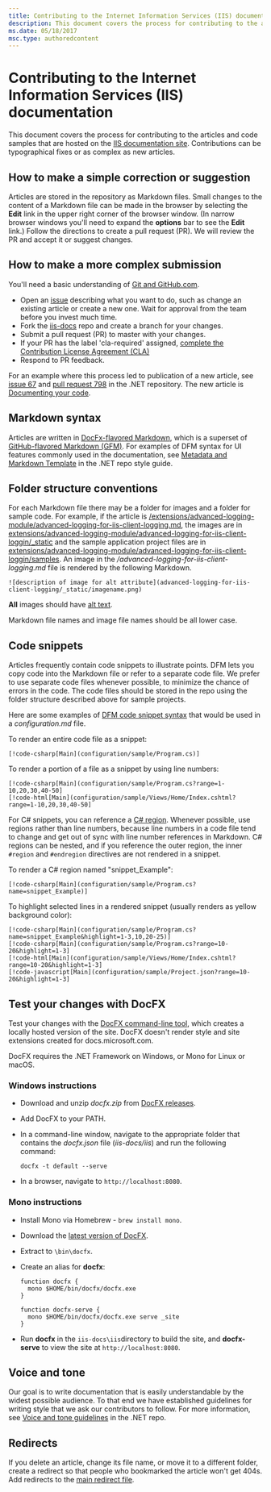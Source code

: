 ```yaml
---
title: Contributing to the Internet Information Services (IIS) documentation
description: This document covers the process for contributing to the articles and code samples that are hosted on the IIS documentation site.
ms.date: 05/18/2017
msc.type: authoredcontent
---
```

# Contributing to the Internet Information Services (IIS) documentation

This document covers the process for contributing to the articles and code samples that are hosted on the [IIS documentation site](/iis). Contributions can be typographical fixes or as complex as new articles.

## How to make a simple correction or suggestion

Articles are stored in the repository as Markdown files. Small changes to the content of a Markdown file can be made in the browser by selecting the **Edit** link in the upper right corner of the browser window. (In narrow browser windows you'll need to expand the **options** bar to see the **Edit** link.) Follow the directions to create a pull request (PR). We will review the PR and accept it or suggest changes.

## How to make a more complex submission

You'll need a basic understanding of [Git and GitHub.com](https://guides.github.com/activities/hello-world/).

* Open an [issue](https://github.com/MicrosoftDocs/iis-docs/issues/new) describing what you want to do, such as change an existing article or create a new one. Wait for approval from the team before you invest much time. 
* Fork the [iis-docs](https://github.com/MicrosoftDocs/iis-docs/) repo and create a branch for your changes.
* Submit a pull request (PR) to master with your changes.
* If your PR has the label 'cla-required' assigned, [complete the Contribution License Agreement (CLA)](https://cla2.dotnetfoundation.org/)
* Respond to PR feedback.

For an example where this process led to publication of a new article, see [issue 67](https://github.com/dotnet/docs/issues/67) and [pull request 798](https://github.com/dotnet/docs/pull/798) in the .NET repository. The new article is [Documenting your code](/dotnet/csharp/language-reference/xmldoc/recommended-tags).

## Markdown syntax

Articles are written in [DocFx-flavored Markdown](http://dotnet.github.io/docfx/spec/docfx_flavored_markdown.html), which is a superset of [GitHub-flavored Markdown (GFM)](https://guides.github.com/features/mastering-markdown/). For examples of DFM syntax for UI features commonly used in the documentation, see [Metadata and Markdown Template](https://github.com/dotnet/docs/blob/master/styleguide/template.md) in the .NET repo style guide. 

## Folder structure conventions

For each Markdown file there may be a folder for images and a folder for sample code. For example, if the article is [/extensions/advanced-logging-module/advanced-logging-for-iis-client-logging.md](https://github.com/MicrosoftDocs/iis-docs/blob/master/iis/extensions/advanced-logging-module/advanced-logging-for-iis-client-logging.md), the images are in [extensions/advanced-logging-module/advanced-logging-for-iis-client-loggin/\_static](https://github.com/MicrosoftDocs/iis-docs/tree/master/iis/extensions/advanced-logging-module/advanced-logging-for-iis-client-logging/_static) and the sample application project files are in [extensions/advanced-logging-module/advanced-logging-for-iis-client-loggin/samples](https://github.com/MicrosoftDocs/iis-docs/tree/master/iis/extensions/advanced-logging-module/advanced-logging-for-iis-client-logging/samples).  An image in the */advanced-logging-for-iis-client-logging.md* file is rendered by the following Markdown.

```
![description of image for alt attribute](advanced-logging-for-iis-client-logging/_static/imagename.png)
```

**All** images should have [alt text](https://en.wikipedia.org/wiki/Alt_attribute).

Markdown file names and image file names should be all lower case.

## Code snippets

Articles frequently contain code snippets to illustrate points. DFM lets you copy code into the Markdown file or refer to a separate code file. We prefer to use separate code files whenever possible, to minimize the chance of errors in the code. The code files should be stored in the repo using the folder structure described above for sample projects. 

Here are some examples of [DFM code snippet syntax](http://dotnet.github.io/docfx/spec/docfx_flavored_markdown.html#code-snippet) that would be used in a *configuration.md* file.

To render an entire code file as a snippet:

```
[!code-csharp[Main](configuration/sample/Program.cs)]
```

To render a portion of a file as a snippet by using line numbers:

```
[!code-csharp[Main](configuration/sample/Program.cs?range=1-10,20,30,40-50]
[!code-html[Main](configuration/sample/Views/Home/Index.cshtml?range=1-10,20,30,40-50]
```

For C# snippets, you can reference a [C# region](/dotnet/csharp/language-reference/preprocessor-directives). Whenever possible, use regions rather than line numbers, because line numbers in a code file tend to change and get out of sync with line number references in Markdown. C# regions can be nested, and if you reference the outer region, the inner `#region` and `#endregion` directives are not rendered in a snippet. 

To render a C# region named "snippet_Example":

```
[!code-csharp[Main](configuration/sample/Program.cs?name=snippet_Example)]
```

To highlight selected lines in a rendered snippet (usually renders as yellow background color):

```
[!code-csharp[Main](configuration/sample/Program.cs?name=snippet_Example&highlight=1-3,10,20-25)]
[!code-csharp[Main](configuration/sample/Program.cs?range=10-20&highlight=1-3]
[!code-html[Main](configuration/sample/Views/Home/Index.cshtml?range=10-20&highlight=1-3]
[!code-javascript[Main](configuration/sample/Project.json?range=10-20&highlight=1-3]
```

## Test your changes with DocFX

Test your changes with the [DocFX command-line tool](https://dotnet.github.io/docfx/tutorial/docfx_getting_started.html#2-use-docfx-as-a-command-line-tool), which creates a locally hosted version of the site. DocFX doesn't render style and site extensions created for docs.microsoft.com.

DocFX requires the .NET Framework on Windows, or Mono for Linux or macOS. 

### Windows instructions

* Download and unzip *docfx.zip* from [DocFX releases](https://github.com/dotnet/docfx/releases).
* Add DocFX to your PATH.
* In a command-line window, navigate to the appropriate folder that contains the *docfx.json* file (*iis-docs/iis*) and run the following command:

   ```
   docfx -t default --serve
   ```

* In a browser, navigate to `http://localhost:8080`.

### Mono instructions

* Install Mono via Homebrew - `brew install mono`.
* Download the [latest version of DocFX](https://github.com/dotnet/docfx/releases).
* Extract to `\bin\docfx`.
* Create an alias for **docfx**:

  ```
  function docfx {
    mono $HOME/bin/docfx/docfx.exe
  }
    
  function docfx-serve {
    mono $HOME/bin/docfx/docfx.exe serve _site
  }
  ```

* Run **docfx** in the `iis-docs\iis`directory to build the site, and **docfx-serve** to view the site at `http://localhost:8080`.

## Voice and tone

Our goal is to write documentation that is easily understandable by the widest possible audience. To that end we have established guidelines for writing style that we ask our contributors to follow. For more information, see [Voice and tone guidelines](https://github.com/dotnet/docs/blob/master/styleguide/voice-tone.md) in the .NET repo.

## Redirects

If you delete an article, change its file name, or move it to a different folder, create a redirect so that people who bookmarked the article won't get 404s.  Add redirects to the [main redirect file](https://github.com/MicrosoftDocs/iis-docs/blob/main/.openpublishing.publish.config.json).

